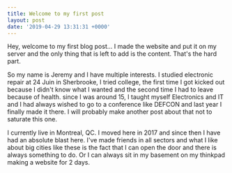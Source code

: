 ```yaml
---
title: Welcome to my first post
layout: post
date: '2019-04-29 13:31:31 +0000'
---
```


Hey, welcome to my first blog post... I made the website and put it on my server and the only thing that is left to add is the content. That's the hard part.

So my name is Jeremy and I have multiple interests. I studied electronic repair at 24 Juin in Sherbrooke, I tried college, the first time I got kicked out because I didn't know what I wanted and the second time I had to leave because of health. since I was around 15, I taught myself Electronics and IT and I had always wished to go to a conference like DEFCON and last year I finally made it there. I will probably make another post about that not to saturate this one.

I currently live in Montreal, QC. I moved here in 2017 and since then I have had an absolute blast here. I've made friends in all sectors and what I like about big cities like these is the fact that I can open the door and there is always something to do. Or I can always sit in my basement on my thinkpad making a website for 2 days.
